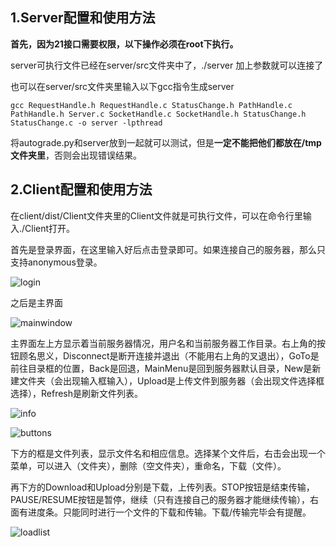 ## 1.Server配置和使用方法

**首先，因为21接口需要权限，以下操作必须在root下执行。**

server可执行文件已经在server/src文件夹中了，./server 加上参数就可以连接了

也可以在server/src文件夹里输入以下gcc指令生成server

`gcc RequestHandle.h RequestHandle.c StatusChange.h PathHandle.c PathHandle.h Server.c SocketHandle.c SocketHandle.h StatusChange.h StatusChange.c -o server -lpthread `

将autograde.py和server放到一起就可以测试，但是**一定不能把他们都放在/tmp文件夹里**，否则会出现错误结果。

## 2.Client配置和使用方法

在client/dist/Client文件夹里的Client文件就是可执行文件，可以在命令行里输入./Client打开。

首先是登录界面，在这里输入好后点击登录即可。如果连接自己的服务器，那么只支持anonymous登录。

![login](/home/sercharles/文档/FTP/doc/login.jpeg)

之后是主界面

![mainwindow](/home/sercharles/文档/FTP/doc/mainwindow.jpeg)

主界面左上方显示着当前服务器情况，用户名和当前服务器工作目录。右上角的按钮顾名思义，Disconnect是断开连接并退出（不能用右上角的叉退出），GoTo是前往目录框的位置，Back是回退，MainMenu是回到服务器默认目录，New是新建文件夹（会出现输入框输入），Upload是上传文件到服务器（会出现文件选择框选择），Refresh是刷新文件列表。

![info](/home/sercharles/文档/FTP/doc/info.jpeg)

![buttons](/home/sercharles/文档/FTP/doc/buttons.jpeg)

下方的框是文件列表，显示文件名和相应信息。选择某个文件后，右击会出现一个菜单，可以进入（文件夹），删除（空文件夹），重命名，下载（文件）。

再下方的Download和Upload分别是下载，上传列表。STOP按钮是结束传输，PAUSE/RESUME按钮是暂停，继续（只有连接自己的服务器才能继续传输），右面有进度条。只能同时进行一个文件的下载和传输。下载/传输完毕会有提醒。

![loadlist](/home/sercharles/文档/FTP/doc/loadlist.jpeg)